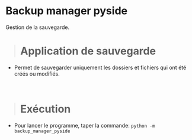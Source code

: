 # Backup manager pyside

Gestion de la sauvegarde.


> # Application de sauvegarde 
- Permet de sauvegarder uniquement les dossiers et fichiers qui ont été créés ou modifiés.

&nbsp;

> # Exécution
- Pour lancer le programme, taper la commande: `python -m backup_manager_pyside`



